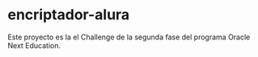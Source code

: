 # encriptador-alura
Este proyecto es la el Challenge de la segunda fase del programa Oracle Next Education.
